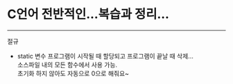 # C언어 전반적인...복습과 정리...
---
절규
- static 변수
프로그램이 시작될 때 할당되고 프로그램이 끝날 때 삭제...   
소스파일 내의 모든 함수에서 사용 가능.   
초기화 하지 않아도 자동으로 0으로 해줘요~